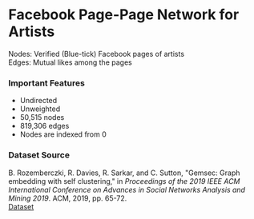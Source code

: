 # Facebook Page-Page Network for Artists

Nodes: Verified (Blue-tick) Facebook pages of artists<br/>
Edges: Mutual likes among the pages

### Important Features
* Undirected
* Unweighted
* 50,515 nodes
* 819,306 edges
* Nodes are indexed from 0

### Dataset Source
B. Rozemberczki, R. Davies, R. Sarkar, and C. Sutton, "Gemsec: Graph embedding with self clustering," in _Proceedings of the 2019 IEEE ACM International Conference on Advances in Social Networks Analysis and Mining 2019_. ACM, 2019, pp. 65-72.<br/>
[Dataset](https://github.com/benedekrozemberczki/datasets#facebook-page-page-networks)
